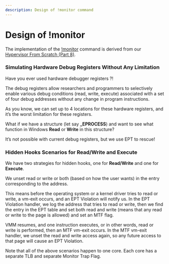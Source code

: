 ```yaml
---
description: Design of !monitor command
---
```


# Design of !monitor

The implementation of the [!monitor](https://docs.hyperdbg.com/commands/extension-commands/monitor) command is derived from our [Hypervisor From Scratch \(Part 8\)](https://rayanfam.com/topics/hypervisor-from-scratch-part-8/). 

### **Simulating Hardware Debug Registers Without Any Limitation**

Have you ever used hardware debugger registers ?!

The debug registers allow researchers and programmers to selectively enable various debug conditions \(read, write, execute\) associated with a set of four debug addresses without any change in program instructions.

As you know, we can set up to 4 locations for these hardware registers, and it’s the worst limitation for these registers.

What if we have a structure \(let say **\_EPROCESS**\) and want to see what function in Windows **Read** or **Write** in this structure?

It’s not possible with current debug registers, but we use EPT to rescue!

### **Hidden Hooks Scenarios for Read/Write and Execute**

We have two strategies for hidden hooks, one for **Read/Write** and one for **Execute**.

We unset read or write or both \(based on how the user wants\) in the entry corresponding to the address.

This means before the operating system or a kernel driver tries to read or write, a vm-exit occurs, and an EPT Violation will notify us. In the EPT Violation handler, we log the address that tries to read or write, then we find the entry in the EPT table and set both read and write \(means that any read or write to the page is allowed\) and set an MTF flag.

VMM resumes, and one instruction executes, or in other words, read or write is performed, then an MTF vm-exit occurs. In the MTF vm-exit handler, we unset the read and write access again, so any future access to that page will cause an EPT Violation.

Note that all of the above scenarios happen to one core. Each core has a separate TLB and separate Monitor Trap Flag.  


